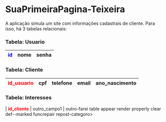 # SuaPrimeiraPagina-Teixeira

A aplicação simula um site com informações cadastrais de cliente. Para isso, há 3 tabelas relacionais:

### Tabela: Usuario
| **<span style="color:blue">id</span>** | nome          | senha          |
|--------------------------|---------------|---------------|

### Tabela: Cliente
| **<span style="color:red">id_usuario</span>** | cpf           | telefone        | email           | ano_nascimento  |
|---------------------------|---------------|----------------|-----------------|-----------------|

### Tabela: Interesses
| **<span style="color:red">id_cliente</span>** | outro_campo1         | outro-farei table appear render properly clear def--marked funcrepair repost-categoro>
